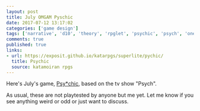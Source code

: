 ```yaml
---
layout: post
title: July OMGAM Pyschic
date: 2017-07-12 13:17:02
categories: ['game design']
tags: ['narrative', 'd10', 'theory', 'rpglet', 'psychic', 'psych', 'one microrpg game a month challenge', 'omgam']
comments: true
published: true
links:
- url: https://exposit.github.io/katarpgs/superlite/pychic/
  title: Psychic
  source: katamoiran rpgs
---
```


Here's July's game, [Psy*chic](https://exposit.github.io/katarpgs/superlite/pychic/), based on the tv show "Psych".

As usual, these are not playtested by anyone but me yet. Let me know if you see anything weird or odd or just want to discuss.
